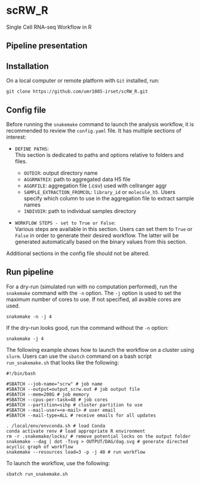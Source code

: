 # scRW_R
Single Cell RNA-seq Workflow in R

## Pipeline presentation

## Installation
On a local computer or remote platform with `Git` installed, run:
```
git clone https://github.com/umr1085-irset/scRW_R.git
```

## Config file
Before running the `snakemake` command to launch the analysis workflow, it is recommended to review the `config.yaml` file. It has multiple sections of interest:
* `DEFINE PATHS`:  
  This section is dedicated to paths and options relative to folders and files.
  * `OUTDIR`: output directory name
  * `AGGRMATRIX`: path to aggregated data H5 file
  * `AGGRFILE`:  aggregation file (.csv) used with cellranger aggr
  * `SAMPLE_EXTRACTION_FROMCOL`: `library_id` or `molecule_h5`. Users specify which column to use in the aggregation file to extract sample names
  * `INDIVDIR`: path to individual samples directory

* `WORKFLOW STEPS - set to True or False`:  
  Various steps are available in this section. Users can set them to `True` or `False` in order to generate their desired workflow. The latter will be generated automatically based on the binary values from this section.  
  
Additional sections in the config file should not be altered.

## Run pipeline

For a dry-run (simulated run with no computation performed), run the `snakemake` command with the `-n` option. The `-j` option is used to set the maximum number of cores to use. If not specified, all avaible cores are used.
```
snakemake -n -j 4
```

If the dry-run looks good, run the command without the `-n` option:
```
snakemake -j 4
```

The following example shows how to launch the workflow on a cluster using `slurm`. Users can use the `sbatch` command on a bash script `run_snakemake.sh` that looks like the following:
```
#!/bin/bash

#SBATCH --job-name="scrw" # job name
#SBATCH --output=output_scrw.out # job output file
#SBATCH --mem=200G # job memory
#SBATCH --cpus-per-task=48 # job cores
#SBATCH --partition=sihp # cluster partition to use
#SBATCH --mail-user=<e-mail> # user email
#SBATCH --mail-type=ALL # receive emails for all updates

. /local/env/envconda.sh # load Conda
conda activate renv # load appropriate R environment
rm -r .snakemake/locks/ # remove potential locks on the output folder
snakemake --dag | dot -Tsvg > OUTPUT/DAG/dag.svg # generate directed acyclic graph of workflow
snakemake --resources load=3 -p -j 48 # run workflow
```

To launch the workflow, use the following:
```
sbatch run_snakemake.sh
```
